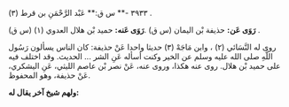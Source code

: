 ٣٩٣٣ -** س ق:** عَبْد الرَّحْمَنِ بن قرط (٣) .

**رَوَى عَن:** حذيفة بْن اليمان (س ق) .**رَوَى عَنه:** حميد بْن هلال العدوي (١) (س ق) .

روى له النَّسَائي (٢) ، وابن مَاجَهْ (٣) حديثا واحدا عَنْ حذيفة: كان الناس يسألون رَسُول اللَّهِ صلى الله عليه وسلم عن الخير وكنت أسأله عَنِ الشر ... الحديث. وقد اختلف فيه على حميد بْن هلال. روى عنه هكذا، وروى عنه، عَنْ نصر بْن عاصم الليثي، عَنِ اليشكري، عَنْ حذيفة، وهو المحفوظ.

**ولهم شيخ آخر يقال له:**